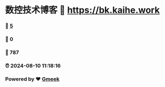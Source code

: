 # 数控技术博客 :link: https://bk.kaihe.work 
### :page_facing_up: [5](https://bk.kaihe.work/tag.html) 
### :speech_balloon: 0 
### :hibiscus: 787 
### :alarm_clock: 2024-08-10 11:18:16 
### Powered by :heart: [Gmeek](https://github.com/Meekdai/Gmeek)
